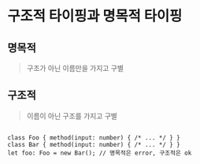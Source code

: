구조적 타이핑과 명목적 타이핑
==========
명목적
-------
> 구조가 아닌 이름만을 가지고 구별


구조적
-------
> 이름이 아닌 구조를 가지고 구별

<pre><code>
class Foo { method(input: number) { /* ... */ } }
class Bar { method(input: number) { /* ... */ } }
let foo: Foo = new Bar(); // 명목적은 error, 구조적은 ok
</code></pre>
